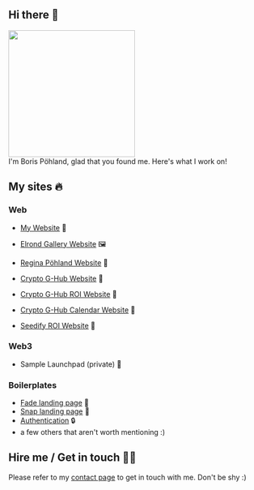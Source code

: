 ## Hi there 👋
<a href="https://borispoehland.com" target="_blank">
<img src="https://user-images.githubusercontent.com/60541010/155738862-0a20c1ac-3bdc-493a-833c-e88c4365993d.png" width="250">
</a><br />
I'm Boris Pöhland, glad that you found me. Here's what I work on!

## My sites 🔥
### Web
* [My Website](https://www.borispoehland.com/) 💜 
* [Elrond Gallery Website](https://eglry.com/) 🖼️
* [Regina Pöhland Website](https://regina-poehland.com) 🎨

* [Crypto G-Hub Website](https://cryptoghub.com/) 💫
* [Crypto G-Hub ROI Website](https://cryptoghub.com/launchpads) 💸
* [Crypto G-Hub Calendar Website](https://ghub.borispoehland.com/) 📅
* [Seedify ROI Website](https://seedifyhodlers.com/tools/roi) 💸

### Web3
* Sample Launchpad (private) 🤫

### Boilerplates
* [Fade landing page](https://awesome-landing-page.borispoehland.com/) 📒
* [Snap landing page](https://snap-landing-page.borispoehland.com/) 📒
* [Authentication](https://login-boilerplate.borispoehland.com/) 🔒
* a few others that aren't worth mentioning :)

## Hire me / Get in touch 🤝🏼
Please refer to my [contact page](https://borispoehland.com/contact) to get in touch with me. Don't be shy :)
